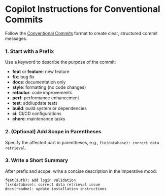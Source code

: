 # Copilot Instructions for Conventional Commits

Follow the [Conventional Commits](https://www.conventionalcommits.org/) format to create clear, structured commit messages.

### 1. Start with a Prefix
Use a keyword to describe the purpose of the commit:
- **feat** or **feature**: new feature
- **fix**: bug fix
- **docs**: documentation only
- **style**: formatting (no code changes)
- **refactor**: code improvements
- **perf**: performance enhancement
- **test**: add/update tests
- **build**: build system or dependencies
- **ci**: CI/CD configurations
- **chore**: maintenance tasks

### 2. (Optional) Add Scope in Parentheses
Specify the affected part in parentheses, e.g., `fix(database): correct data retrieval`.

### 3. Write a Short Summary
After prefix and scope, write a concise description in the imperative mood:
```plaintext
feat(auth): add login validation
fix(database): correct data retrieval issue
docs(readme): update installation instructions



